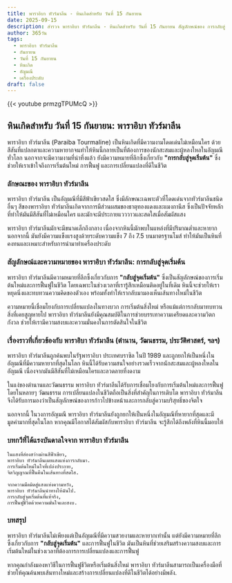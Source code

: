 ```yaml
---
title: พาราอิบา ทัวร์มาลีน - หินเกิดสำหรับ วันที่ 15 กันยายน
date: 2025-09-15
description: สำรวจ พาราอิบา ทัวร์มาลีน - หินเกิดสำหรับ วันที่ 15 กันยายน สัญลักษณ์ของ การกลับสู่จุดเริ่มต้น มาเรียนรู้ความหมายลึกซึ้งของหินพิเศษนี้
author: 365วัน
tags:
  - พาราอิบา ทัวร์มาลีน
  - กันยายน
  - วันที่ 15 กันยายน
  - หินเกิด
  - อัญมณี
  - เครื่องประดับ
draft: false
---
```


{{< youtube prmzgTPUMcQ >}}


## หินเกิดสำหรับ วันที่ 15 กันยายน: พาราอิบา ทัวร์มาลีน

พาราอิบา ทัวร์มาลีน (Paraiba Tourmaline) เป็นหินเกิดที่มีความงามโดดเด่นไม่เหมือนใคร ด้วยสีสันที่แปลกตาและความหายากจนทำให้หินนี้กลายเป็นที่ต้องการของนักสะสมและผู้หลงใหลในอัญมณีทั่วโลก นอกจากจะมีความงามที่น่าทึ่งแล้ว ยังมีความหมายที่ลึกซึ้งเกี่ยวกับ **"การกลับสู่จุดเริ่มต้น"** ซึ่งช่วยให้เราเข้าใจถึงการเริ่มต้นใหม่ การฟื้นฟู และการเปลี่ยนแปลงที่ดีในชีวิต

### ลักษณะของ พาราอิบา ทัวร์มาลีน

พาราอิบา ทัวร์มาลีน เป็นอัญมณีที่มีสีฟ้าเขียวสดใส ซึ่งมีลักษณะเฉพาะตัวที่โดดเด่นจากทัวร์มาลีนชนิดอื่นๆ สีของพาราอิบา ทัวร์มาลีนเกิดจากการมีส่วนผสมของธาตุทองแดงและแมงกานีส ซึ่งเป็นปัจจัยหลักที่ทำให้มันมีสีสันที่ไม่เหมือนใคร และมักจะมีประกายแวววาวและสดใสเมื่อสัมผัสแสง

พาราอิบา ทัวร์มาลีนมักจะมีขนาดเล็กถึงกลาง เนื่องจากหินนี้มักพบในแหล่งที่มีปริมาณต่ำและหายาก นอกจากนี้ มันยังมีความแข็งแรงสูงด้วยระดับความแข็ง 7 ถึง 7.5 บนมาตรฐานโมส์ ทำให้มันเป็นหินที่คงทนและเหมาะสำหรับการนำมาทำเครื่องประดับ

### สัญลักษณ์และความหมายของ พาราอิบา ทัวร์มาลีน: การกลับสู่จุดเริ่มต้น

พาราอิบา ทัวร์มาลีนมีความหมายที่ลึกซึ้งเกี่ยวกับการ **"กลับสู่จุดเริ่มต้น"** ซึ่งเป็นสัญลักษณ์ของการเริ่มต้นใหม่และการฟื้นฟูในชีวิต โดยเฉพาะในช่วงเวลาที่เรารู้สึกเหมือนติดอยู่ในที่เดิม หินนี้จะช่วยให้เราหยุดนิ่งและทบทวนความคิดของตัวเอง พร้อมทั้งทำให้เรากลับมามองเห็นเส้นทางใหม่ในชีวิต

ความหมายนี้เชื่อมโยงกับการเปลี่ยนแปลงในทางบวก การเริ่มต้นสิ่งใหม่ หรือแม้แต่การกลับมาทบทวนสิ่งที่เคยสูญหายไป พาราอิบา ทัวร์มาลีนยังมีคุณสมบัติในการช่วยบรรเทาความเครียดและความวิตกกังวล ช่วยให้เรามีความสงบและความมั่นคงในการตัดสินใจในชีวิต

### เรื่องราวที่เกี่ยวข้องกับ พาราอิบา ทัวร์มาลีน (ตำนาน, วัฒนธรรม, ประวัติศาสตร์, ฯลฯ)

พาราอิบา ทัวร์มาลีนถูกค้นพบในรัฐพาราอิบา ประเทศบราซิล ในปี 1989 และถูกยกให้เป็นหนึ่งในอัญมณีที่มีความหายากที่สุดในโลก หินนี้ได้รับความสนใจอย่างรวดเร็วจากนักสะสมและผู้หลงใหลในอัญมณี เนื่องจากมันมีสีสันที่ไม่เหมือนใครและลวดลายที่งดงาม

ในแง่ของตำนานและวัฒนธรรม พาราอิบา ทัวร์มาลีนได้รับการเชื่อมโยงกับการเริ่มต้นใหม่และการฟื้นฟู โดยในหลายๆ วัฒนธรรม การเปลี่ยนแปลงในชีวิตถือเป็นสิ่งที่สำคัญในการเติบโต พาราอิบา ทัวร์มาลีนจึงได้รับการมองว่าเป็นสัญลักษณ์ของการก้าวไปข้างหน้าและการกลับสู่ความบริสุทธิ์ของจิตใจ

นอกจากนี้ ในวงการอัญมณี พาราอิบา ทัวร์มาลีนยังถูกยกให้เป็นหนึ่งในอัญมณีที่หายากที่สุดและมีมูลค่ามากที่สุดในโลก หากคุณมีโอกาสได้สัมผัสกับพาราอิบา ทัวร์มาลีน จะรู้สึกได้ถึงพลังที่หินนี้มอบให้

### บทกวีที่ได้แรงบันดาลใจจาก พาราอิบา ทัวร์มาลีน

```
ในแสงที่ส่องสว่างผ่านสีฟ้าเขียว,
พาราอิบา ทัวร์มาลีนเผยแสงแห่งการกลับมา.
การเริ่มต้นใหม่ในใจที่เปล่งประกาย,
จิตวิญญาณที่ฟื้นคืนในเส้นทางที่สดใส.

จากความมืดมิดสู่แสงแห่งความหวัง,
พาราอิบา ทัวร์มาลีนนำทางให้ฉันไป.
การกลับสู่จุดเริ่มต้นที่แท้จริง,
การฟื้นฟูชีวิตด้วยความมั่นใจและสงบ.
```

### บทสรุป

พาราอิบา ทัวร์มาลีนไม่เพียงแต่เป็นอัญมณีที่มีความสวยงามและหายากเท่านั้น แต่ยังมีความหมายที่ลึกซึ้งเกี่ยวกับการ **"กลับสู่จุดเริ่มต้น"** และการฟื้นฟูในชีวิต มันเป็นหินที่ช่วยเสริมสร้างความสงบและการเริ่มต้นใหม่ในช่วงเวลาที่ต้องการการเปลี่ยนแปลงและการฟื้นฟู

หากคุณกำลังมองหาวิธีในการฟื้นฟูชีวิตหรือเริ่มต้นสิ่งใหม่ พาราอิบา ทัวร์มาลีนสามารถเป็นเครื่องมือที่ช่วยให้คุณค้นพบเส้นทางใหม่และสร้างการเปลี่ยนแปลงที่ดีในชีวิตได้อย่างมีพลัง.